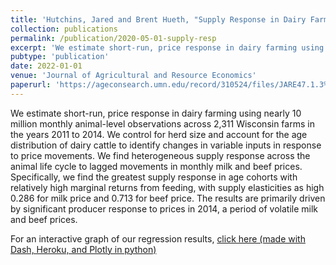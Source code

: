 ```yaml
---
title: 'Hutchins, Jared and Brent Hueth, "Supply Response in Dairy Farming: Evidence from Monthly, Animal-Level Data", Journal of Agricultural and Resource Economics, Volume 47, Issue 1, January 2022, Pages 38-56'
collection: publications
permalink: /publication/2020-05-01-supply-resp
excerpt: 'We estimate short-run, price response in dairy farming using nearly 10 million monthly animal-level observations across 2,311 Wisconsin farms in the years 2011 to 2014. We control for herd size and account for the age distribution of dairy cattle to identify changes in variable inputs in response to price movements. We find heterogeneous supply response across the animal life cycle to lagged movements in monthly milk and beef prices. Specifically, we find the greatest supply response in age cohorts with relatively high marginal returns from feeding, with supply elasticities as high 0.286 for milk price and 0.713 for beef price. The results are primarily driven by significant producer response to prices in 2014, a period of volatile milk and beef prices.'
pubtype: 'publication'
date: 2022-01-01
venue: 'Journal of Agricultural and Resource Economics'
paperurl: 'https://ageconsearch.umn.edu/record/310524/files/JARE47.1.3%20Hutchins%2038-56S.pdf'
---
```


We estimate short-run, price response in dairy farming using nearly 10 million monthly animal-level observations across 2,311 Wisconsin farms in the years 2011 to 2014. We control for herd size and account for the age distribution of dairy cattle to identify changes in variable inputs in response to price movements. We find heterogeneous supply response across the animal life cycle to lagged movements in monthly milk and beef prices. Specifically, we find the greatest supply response in age cohorts with relatively high marginal returns from feeding, with supply elasticities as high 0.286 for milk price and 0.713 for beef price. The results are primarily driven by significant producer response to prices in 2014, a period of volatile milk and beef prices.

For an interactive graph of our regression results, [click here (made with Dash, Heroku, and Plotly in python)](https://results-lact-app1.herokuapp.com/)